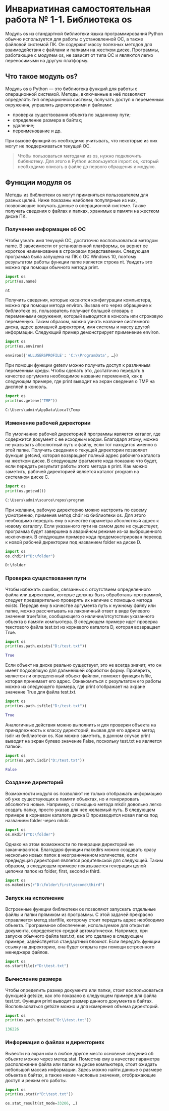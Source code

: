 # Инвариатиная самостоятельная работа № 1-1. Библиотека os
Модуль os из стандартной библиотеки языка программирования Python обычно используется для работы с установленной ОС, а также файловой системой ПК. Он содержит массу полезных методов для взаимодействия с файлами и папками на жестком диске. Программы, работающие с модулем os, не зависят от типа ОС и являются легко переносимыми на другую платформу.

## Что такое модуль os?
Модуль os в Python — это библиотека функций для работы с операционной системой. Методы, включенные в неё позволяют определять тип операционной системы, получать доступ к переменным окружения, управлять директориями и файлами:
* проверка существования объекта по заданному пути;
* определение размера в байтах;
* удаление;
* переименование и др.

При вызове функций os необходимо учитывать, что некоторые из них могут не поддерживаться текущей ОС.

> Чтобы пользоваться методами из os, нужно подключить библиотеку. Для этого в Python используется import os, который необходимо описать в файле до первого обращения к модулю.

## Функции модуля os
Методы из библиотеки os могут применяться пользователем для разных целей. Ниже показаны наиболее популярные из них, позволяющие получать данные о операционной системе. Также получать сведения о файлах и папках, хранимых в памяти на жестком диске ПК.

### Получение информации об ОС
Чтобы узнать имя текущей ОС, достаточно воспользоваться методом name. В зависимости от установленной платформы, он вернет ее короткое наименование в строковом представлении. Следующая программа была запущена на ПК с ОС Windows 10, поэтому результатом работы функции name является строка nt. Увидеть это можно при помощи обычного метода print.
```python
import os
print(os.name)

nt
```
Получить сведения, которые касаются конфигурации компьютера, можно при помощи метода environ. Вызвав его через обращение к библиотеке os, пользователь получает большой словарь с переменными окружения, который выводится в консоль или строковую переменную. Таким образом, можно узнать название системного диска, адрес домашней директории, имя системы и массу другой информации. Следующий пример демонстрирует применение environ.
```python
import os
print(os.environ)

environ({'ALLUSERSPROFILE': 'C:\\ProgramData', …})
```
При помощи функции getenv можно получить доступ к различным переменным среды. Чтобы сделать это, достаточно передать в качестве аргумента необходимое название переменной, как в следующем примере, где print выводит на экран сведения о TMP на дисплей в консоль.
```python
import os
print(os.getenv("TMP"))

C:\Users\admin\AppData\Local\Temp
```

### Изменение рабочей директории
По умолчанию рабочей директорией программы является каталог, где содержится документ с ее исходным кодом. Благодаря этому, можно не указывать абсолютный путь к файлу, если тот находится именно в этой папке. Получить сведения о текущей директории позволяет функция getcwd, которая возвращает полный адрес рабочего каталога на жестком диске. В следующем фрагменте кода показано что будет, если передать результат работы этого метода в print. Как можно заметить, рабочей директорией является каталог program на системном диске C.
```python
import os
print(os.getcwd())

C:\Users\admin\source\repos\program
```
При желании, рабочую директорию можно настроить по своему усмотрению, применив метод chdir из библиотеки os. Для этого необходимо передать ему в качестве параметра абсолютный адрес к новому каталогу. Если указанного пути на самом деле не существует, программа будет завершена в аварийном режиме из-за выброшенного исключения. В следующем примере кода продемонстрирован переход к новой рабочей директории под названием folder на диске D.
```python
import os
os.chdir(r"D:\folder")

D:\folder
```

### Проверка существования пути
Чтобы избежать ошибок, связанных с отсутствием определенного файла или директории, которые должны быть обработаны программой, следует предварительно проверять их наличие с помощью метода exists. Передав ему в качестве аргумента путь к нужному файлу или папке, можно рассчитывать на лаконичный ответ в виде булевого значения true/false, сообщающего о наличии/отсутствии указанного объекта в памяти компьютера. В следующем примере идет проверка текстового файла test.txt из корневого каталога D, которая возвращает True.
```python
import os
print(os.path.exists("D:/test.txt"))

True
```
Если объект на диске реально существует, это не всегда значит, что он имеет подходящую для дальнейшей обработки форму. Проверить, является ли определенный объект файлом, поможет функция isfile, которая принимает его адрес. Ознакомиться с результатом его работы можно из следующего примера, где print отображает на экране значение True для файла test.txt.
```python
import os
print(os.path.isfile("D:/test.txt"))

True
```
Аналогичные действия можно выполнить и для проверки объекта на принадлежность к классу директорий, вызвав для его адреса метод isdir из библиотеки os. Как можно заметить, в данном случае print выводит на экран булево значение False, поскольку test.txt не является папкой.
```python
import os
print(os.path.isdir("D:/test.txt"))

False
```

### Создание директорий
Возможности модуля os позволяют не только отображать информацию об уже существующих в памяти объектах, но и генерировать абсолютно новые. Например, с помощью метода mkdir довольно легко создать папку, просто указав для нее желаемый путь. В следующем примере в корневом каталоге диска D производится новая папка под названием folder через mkdir.
```python
import os
os.mkdir(r"D:\folder")
```
Однако на этом возможности по генерации директорий не заканчиваются. Благодаря функции makedirs можно создавать сразу несколько новых папок в неограниченном количестве, если предыдущая директория является родительской для следующей. Таким образом, в следующем примере показывается генерация целой цепочки папок из folder, first, second и third.
```python
import os
os.makedirs(r"D:\folder\first\second\third")
```

### Запуск на исполнение
Встроенные функции библиотеки os позволяют запускать отдельные файлы и папки прямиком из программы. С этой задачей прекрасно справляется метод startfile, которому стоит передать адрес необходимо объекта. Программное обеспечение, используемое для открытия документа, определяется средой автоматически. Например, при запуске обычного файла test.txt, как это сделано в следующем примере, задействуется стандартный блокнот. Если передать функции ссылку на директорию, она будет открыта при помощи встроенного менеджера файлов.
```python
import os
os.startfile(r"D:\test.txt")
```

### Вычисление размера
Чтобы определить размер документа или папки, стоит воспользоваться функцией getsize, как это показано в следующем примере для файла test.txt. Функция print выводит размер данного документа в байтах. Воспользоваться getsize можно и для измерения объема директорий.
```python
import os
print(os.path.getsize("D:\\test.txt"))

136226
```

### Информация о файлах и директориях
Вывести на экран или в любое другое место основные сведения об объекте можно через метод stat. Поместив ему в качестве параметра расположение файла или папки на диске компьютера, стоит ожидать небольшой массив информации. Здесь можно найти данные о размере объекта в байтах, а также некие числовые значения, отображающие доступ и режим его работы.
```python
import os
print(os.stat(r"D:\test.txt"))

os.stat_result(st_mode=33206, …)
```
